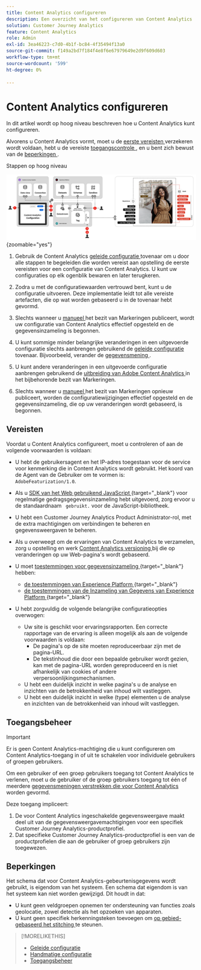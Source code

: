 ```yaml
---
title: Content Analytics configureren
description: Een overzicht van het configureren van Content Analytics
solution: Customer Journey Analytics
feature: Content Analytics
role: Admin
exl-id: 3ea46223-c7d0-4b1f-bc84-4f35494f13a0
source-git-commit: f149a2bd7f184f4e8f6e67979649e2d9f609d603
workflow-type: tm+mt
source-wordcount: '599'
ht-degree: 0%

---
```


# Content Analytics configureren

In dit artikel wordt op hoog niveau beschreven hoe u Content Analytics kunt configureren.

Alvorens u Content Analytics vormt, moet u de [ eerste vereisten ](#prerequisites) verzekeren wordt voldaan, hebt u de vereiste [ toegangscontrole ](#access-control), en u bent zich bewust van de [ beperkingen ](#limitations).


Stappen op hoog niveau

![ Configuratie van Content Analytics ](../assets/aca-configuration.svg){zoomable="yes"}

1. Gebruik de Content Analytics [ geleide configuratie ](guided.md) tovenaar om u door alle stappen te begeleiden die worden vereist aan opstelling de eerste vereisten voor een configuratie van Content Analytics. U kunt uw configuraties op elk ogenblik bewaren en later terugkeren.
1. Zodra u met de configuratiewaarden vertrouwd bent, kunt u de configuratie uitvoeren. Deze implementatie leidt tot alle vereiste artefacten, die op wat worden gebaseerd u in de tovenaar hebt gevormd.
1. Slechts wanneer u [ manueel ](manual.md) het bezit van Markeringen publiceert, wordt uw configuratie van Content Analytics effectief opgesteld en de gegevensinzameling is begonnen.

1. U kunt sommige minder belangrijke veranderingen in een uitgevoerde configuratie slechts aanbrengen gebruikend de [ geleide configuratie](guided.md) tovenaar. Bijvoorbeeld, verander de [ gegevensmening ](/help/data-views/data-views.md).
1. U kunt andere veranderingen in een uitgevoerde configuratie aanbrengen gebruikend de [ uitbreiding van Adobe Content Analytics ](https://experienceleague.adobe.com/en/docs/experience-platform/tags/extensions/client/content-analytics/overview) in het bijbehorende bezit van Markeringen.
1. Slechts wanneer u [ manueel ](manual.md) het bezit van Markeringen opnieuw publiceert, worden de configuratiewijzigingen effectief opgesteld en de gegevensinzameling, die op uw veranderingen wordt gebaseerd, is begonnen.


## Vereisten

Voordat u Content Analytics configureert, moet u controleren of aan de volgende voorwaarden is voldaan:

* U hebt de gebruikersagent en het IP-adres toegestaan voor de service voor kenmerking die in Content Analytics wordt gebruikt. Het koord van de Agent van de Gebruiker om te vormen is: <code> AdobeFeaturization/1.0</code>.
* Als u [ SDK van het Web gebruikend JavaScript ](https://experienceleague.adobe.com/en/docs/experience-platform/web-sdk/install/library){target="_blank"} voor regelmatige gedragsgegevensinzameling hebt uitgevoerd, zorg ervoor u de standaardnaam <code> gebruikt.</code> voor de JavaScript-bibliotheek.
* U hebt een Customer Journey Analytics Product Administrator-rol, met de extra machtigingen om verbindingen te beheren en gegevensweergaven te beheren.
* Als u overweegt om de ervaringen van Content Analytics te verzamelen, zorg u opstelling en werk [ Content Analytics versioning ](manual.md#versioning) bij die op veranderingen op uw Web-pagina&#39;s wordt gebaseerd.
* U moet [ toestemmingen voor gegevensinzameling ](https://experienceleague.adobe.com/en/docs/experience-platform/collection/permissions){target="_blank"} hebben:
   * [ de toestemmingen van Experience Platform ](https://experienceleague.adobe.com/en/docs/experience-platform/collection/permissions#adobe-experience-platform-permissions){target="_blank"}
   * [ de toestemmingen van de Inzameling van Gegevens van Experience Platform ](https://experienceleague.adobe.com/en/docs/experience-platform/collection/permissions#adobe-experience-platform-data-collection-permissions){target="_blank"}
* U hebt zorgvuldig de volgende belangrijke configuratieopties overwogen:

   * Uw site is geschikt voor ervaringsrapporten. Een correcte rapportage van de ervaring is alleen mogelijk als aan de volgende voorwaarden is voldaan:
      * De pagina&#39;s op de site moeten reproduceerbaar zijn met de pagina-URL.
      * De tekstinhoud die door een bepaalde gebruiker wordt gezien, kan met de pagina-URL worden gereproduceerd en is niet afhankelijk van cookies of andere verpersoonlijkingsmechanismen.
   * U hebt een duidelijk inzicht in welke pagina&#39;s u de analyse en inzichten van de betrokkenheid van inhoud wilt vastleggen.
   * U hebt een duidelijk inzicht in welke (type) elementen u de analyse en inzichten van de betrokkenheid van inhoud wilt vastleggen.


## Toegangsbeheer

>[!IMPORTANT]
>
>Er is geen Content Analytics-machtiging die u kunt configureren om Content Analytics-toegang in of uit te schakelen voor individuele gebruikers of groepen gebruikers.
>

Om een gebruiker of een groep gebruikers toegang tot Content Analytics te verlenen, moet u de gebruiker of de groep gebruikers toegang tot één of meerdere [ gegevensmeningen verstrekken die voor Content Analytics ](guided.md#data-view) worden gevormd.

Deze toegang impliceert:

1. De voor Content Analytics ingeschakelde gegevensweergave maakt deel uit van de gegevensweergavemachtigingen voor een specifiek Customer Journey Analytics-productprofiel.
1. Dat specifieke Customer Journey Analytics-productprofiel is een van de productprofielen die aan de gebruiker of groep gebruikers zijn toegewezen.

## Beperkingen

Het schema dat voor Content Analytics-gebeurtenisgegevens wordt gebruikt, is eigendom van het systeem. Een schema dat eigendom is van het systeem kan niet worden gewijzigd. Dit houdt in dat:

* U kunt geen veldgroepen opnemen ter ondersteuning van functies zoals geolocatie, zowel detectie als het opzoeken van apparaten.
* U kunt geen specifiek herkenningsteken toevoegen om [ op gebied-gebaseerd het stitching ](/help/stitching/fbs.md) te steunen.

>[!MORELIKETHIS]
>
>* [ Geleide configuratie ](guided.md)
>* [ Handmatige configuratie ](manual.md)
>* [ Toegangsbeheer ](/help/technotes/access-control.md)
>
